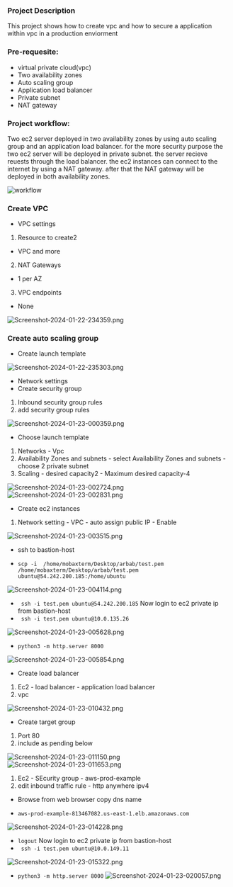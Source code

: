 ### Project Description
This project shows how to create vpc and how to secure a application within vpc in a production enviorment

### Pre-requesite:
- virtual private cloud(vpc)
- Two availability zones
- Auto scaling group
- Application load balancer
- Private subnet
- NAT gateway

### Project workflow:
Two ec2 server deployed in two availability zones by using auto scaling group and an application load balancer. for the more security purpose the two ec2 server will be deployed in private subnet. the server recieve reuests through the load balancer. the ec2 instances can connect to the internet by using a NAT gateway. after that the NAT gateway will be deployed in both availability zones.

![workflow](https://docs.aws.amazon.com/images/vpc/latest/userguide/images/vpc-example-private-subnets.png)

### Create VPC
- VPC settings
1. Resource to create2
- VPC and more
2. NAT Gateways
- 1 per AZ
3. VPC endpoints
- None
  
![Screenshot-2024-01-22-234359.png](https://i.postimg.cc/nzby139J/Screenshot-2024-01-22-234359.png)

### Create auto scaling group
- Create launch template
  
![Screenshot-2024-01-22-235303.png](https://i.postimg.cc/FKmbgcF6/Screenshot-2024-01-22-235303.png)
- Network settings
- Create security group
1. Inbound security group rules
2. add security group rules

![Screenshot-2024-01-23-000359.png](https://i.postimg.cc/N0fDvmhH/Screenshot-2024-01-23-000359.png)

- Choose launch template
1. Networks - Vpc
2. Availability Zones and subnets - select Availability Zones and subnets - choose 2 private subnet
3. Scaling - desired capacity2 - Maximum desired capacity-4
   
![Screenshot-2024-01-23-002724.png](https://i.postimg.cc/52c2XWf4/Screenshot-2024-01-23-002724.png)
![Screenshot-2024-01-23-002831.png](https://i.postimg.cc/cJnj6P4S/Screenshot-2024-01-23-002831.png)

- Create ec2 instances
1. Network setting - VPC - auto assign public IP - Enable
   
![Screenshot-2024-01-23-003515.png](https://i.postimg.cc/sgr9pXz1/Screenshot-2024-01-23-003515.png)

- ssh to bastion-host
* `scp -i  /home/mobaxterm/Desktop/arbab/test.pem /home/mobaxterm/Desktop/arbab/test.pem ubuntu@54.242.200.185:/home/ubuntu`
  
![Screenshot-2024-01-23-004114.png](https://i.postimg.cc/1tghQMfg/Screenshot-2024-01-23-004114.png)
* ` ssh -i test.pem ubuntu@54.242.200.185`
Now login to ec2 private ip from bastion-host
* ` ssh -i test.pem ubuntu@10.0.135.26`
  
![Screenshot-2024-01-23-005628.png](https://i.postimg.cc/vBpkfNsW/Screenshot-2024-01-23-005628.png)
* `python3 -m http.server 8000`
  
![Screenshot-2024-01-23-005854.png](https://i.postimg.cc/25FhYqHh/Screenshot-2024-01-23-005854.png)

- Create load balancer
1. Ec2 - load balancer - application load balancer
2. vpc
   
![Screenshot-2024-01-23-010432.png](https://i.postimg.cc/rpp1c1HW/Screenshot-2024-01-23-010432.png)
- Create target group
1. Port 80
2. include as pending below
   
![Screenshot-2024-01-23-011150.png](https://i.postimg.cc/J7GQJ9j9/Screenshot-2024-01-23-011150.png)
![Screenshot-2024-01-23-011653.png](https://i.postimg.cc/BQBq4wtV/Screenshot-2024-01-23-011653.png)
1. Ec2 - SEcurity group - aws-prod-example
2. edit inbound traffic rule - http anywhere ipv4

- Browse from web browser
copy dns name
* `aws-prod-example-813467082.us-east-1.elb.amazonaws.com`
  
![Screenshot-2024-01-23-014228.png](https://i.postimg.cc/P5gTpZZv/Screenshot-2024-01-23-014228.png)
* `logout`
Now login to ec2 private ip from bastion-host
* ` ssh -i test.pem ubuntu@10.0.149.11`
  
![Screenshot-2024-01-23-015322.png](https://i.postimg.cc/kG2XpY11/Screenshot-2024-01-23-015322.png)
* `python3 -m http.server 8000`
![Screenshot-2024-01-23-020057.png](https://i.postimg.cc/bwKgGwFC/Screenshot-2024-01-23-020057.png)
